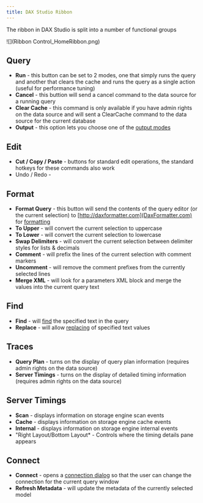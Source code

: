 ```yaml
---
title: DAX Studio Ribbon
---
```


The ribbon in DAX Studio is split into a number of functional groups

![](Ribbon Control_HomeRibbon.png)

## Query

- **Run** - this button can be set to 2 modes, one that simply runs the query and another that clears the cache and runs the query as a single action (useful for performance tuning)
- **Cancel** - this buttion will send a cancel command to the data source for a running query
- **Clear Cache** - this command is only available if you have admin rights on the data source and will sent a ClearCache command to the data source for the current database
- **Output** - this option lets you choose one of the [output modes](../output-modes)

## Edit 
- **Cut / Copy / Paste** - buttons for standard edit operations, the standard hotkeys for these commands also work
- Undo / Redo -
## Format
- **Format Query** - this button will send the contents of the query editor (or the current selection) to [http://daxformatter.com](DaxFormatter.com) for [formatting](DaxFormatter-Support)
- **To Upper** - will convert the current selection to uppercase
- **To Lower** - will convert the current selection to lowercase
- **Swap Delimiters** - will convert the current selection between delimiter styles for lists & decimals
- **Comment** - will prefix the lines of the current selection with comment markers
- **Uncomment** - will remove the comment prefixes from the currently selected lines
- **Merge XML** - will look for a parameters XML block and merge the values into the current query text
## Find
- **Find** - will [find](Find_Replace) the specified text in the query
- **Replace** - will allow [replacing](Find_Replace) of specified text values
## Traces
- **Query Plan** - turns on the display of query plan information (requires admin rights on the data source)
- **Server Timings** - turns on the display of detailed timing information (requires admin rights on the data source)
## Server Timings
- **Scan** - displays information on storage engine scan events
- **Cache** - displays information on storage engine cache events
- **Internal** - displays information on storage engine internal events 
- "Right Layout/Bottom Layout* - Controls where the timing details pane appears
## Connect
- **Connect** - opens a [connection dialog](connection-dialog) so that the user can change the connection for the current query window
- **Refresh Metadata** - will update the metadata of the currently selected model